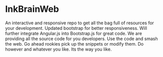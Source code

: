 # InkBrainWeb
An interactive and responsive repo to get all the bag full of resources for your development.
Updated bootstrap for better responsiveness.
Will further integrate Angular.js into Bootstrap.js for great code.
We are providing all the source code for you developers. Use the code and smash the web.
Go ahead rookies pick up the snippets or modify them.
Do however and whatever you like. Its the way you like.
